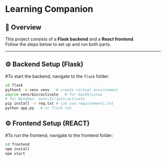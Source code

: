 # Learning Companion

## 📖 Overview
This project consists of a **Flask backend** and a **React frontend**.  
Follow the steps below to set up and run both parts.

---

## ⚙️ Backend Setup (Flask)

#To start the backend, navigate to the `flask` folder:
```bash
cd flask
python3 -m venv venv   # create virtual environment
source venv/bin/activate   # for macOS/Linux
# for Windows: venv\Scripts\activate
pip install -r req.txt # can use requirements.txt
python app.py   # or flask run
```

## ⚙️ Frontend Setup (REACT)
#To run the frontend, navigate to the frontend folder:
```bash
cd frontend
npm install
npm start
```


